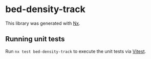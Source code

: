 # bed-density-track

This library was generated with [Nx](https://nx.dev).

## Running unit tests

Run `nx test bed-density-track` to execute the unit tests via [Vitest](https://vitest.dev/).
